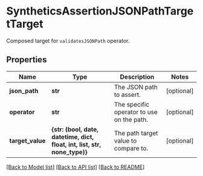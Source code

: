 # SyntheticsAssertionJSONPathTargetTarget

Composed target for `validatesJSONPath` operator.
## Properties
Name | Type | Description | Notes
------------ | ------------- | ------------- | -------------
**json_path** | **str** | The JSON path to assert. | [optional] 
**operator** | **str** | The specific operator to use on the path. | [optional] 
**target_value** | **{str: (bool, date, datetime, dict, float, int, list, str, none_type)}** | The path target value to compare to. | [optional] 

[[Back to Model list]](README.md#documentation-for-models) [[Back to API list]](README.md#documentation-for-api-endpoints) [[Back to README]](README.md)


